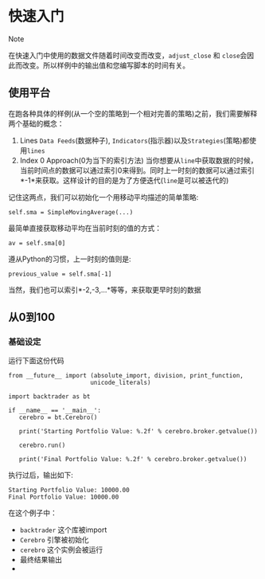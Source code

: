 # 快速入门
> [!NOTE]
>
> 在快速入门中使用的数据文件随着时间改变而改变，```adjust_close``` 和 ```close```会因此而改变。所以样例中的输出值和您编写脚本的时间有关。

## 使用平台
在跑各种具体的样例(从一个空的策略到一个相对完善的策略)之前，我们需要解释两个基础的概念：
1. Lines
    ```Data Feeds```(数据种子), ```Indicators```(指示器)以及```Strategies```(策略)都使用```lines```
2. Index 0 Approach(0为当下的索引方法)
    当你想要从```line```中获取数据的时候，当前时间点的数据可以通过索引0来得到。同时上一时刻的数据可以通过索引*-1*来获取。这样设计的目的是为了方便迭代(```line```是可以被迭代的)

记住这两点，我们可以初始化一个用移动平均描述的简单策略:
 ```
 self.sma = SimpleMovingAverage(...)
 ```
最简单直接获取移动平均在当前时刻的值的方式：
 ```
 av = self.sma[0]
 ```
遵从Python的习惯，上一时刻的值则是:
 ```
 previous_value = self.sma[-1]
 ```
当然，我们也可以索引*-2,-3,...*等等，来获取更早时刻的数据

## 从0到100
### 基础设定
运行下面这份代码
 ```
 from __future__ import (absolute_import, division, print_function,
                        unicode_literals)

import backtrader as bt

if __name__ == '__main__':
    cerebro = bt.Cerebro()

    print('Starting Portfolio Value: %.2f' % cerebro.broker.getvalue())

    cerebro.run()

    print('Final Portfolio Value: %.2f' % cerebro.broker.getvalue())
 ```
 执行过后，输出如下:
 ```
 Starting Portfolio Value: 10000.00
 Final Portfolio Value: 10000.00
 ```
在这个例子中：
- ```backtrader``` 这个库被import
- ```Cerebro``` 引擎被初始化
- ```cerebro``` 这个实例会被运行
- 最终结果输出
- 